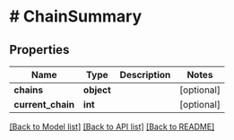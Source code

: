 # # ChainSummary

## Properties

Name | Type | Description | Notes
------------ | ------------- | ------------- | -------------
**chains** | **object** |  | [optional]
**current_chain** | **int** |  | [optional]

[[Back to Model list]](../../README.md#models) [[Back to API list]](../../README.md#endpoints) [[Back to README]](../../README.md)
